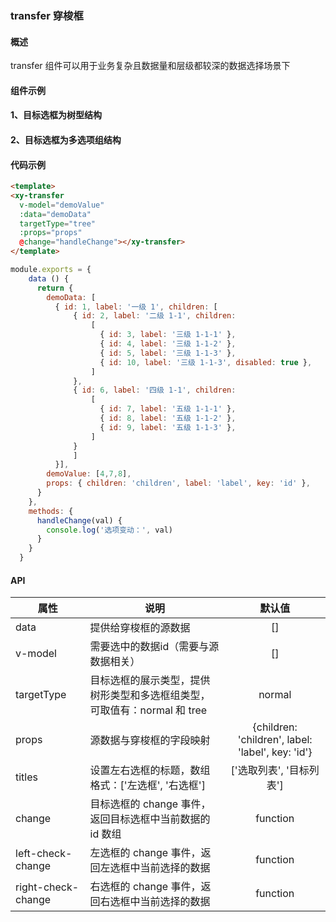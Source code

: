 ### transfer 穿梭框

#### 概述
transfer 组件可以用于业务复杂且数据量和层级都较深的数据选择场景下

#### 组件示例

#### 1、目标选框为树型结构

<div style="margin-top: 10px;">
 <xy-transfer
   :data="[{ id: 1, label: '一级 1', children: [
                { id: 2, label: '二级 1-1', children:
                    [
                      { id: 3, label: '三级 1-1-1' },
                      { id: 4, label: '三级 1-1-2' },
                      { id: 5, label: '三级 1-1-3' },
                      { id: 10, label: '三级 1-1-3', disabled: true },
                    ]
                },
                { id: 6, label: '四级 1-1', children:
                    [
                      { id: 7, label: '五级 1-1-1' },
                      { id: 8, label: '五级 1-1-2' },
                      { id: 9, label: '五级 1-1-3' },
                    ]
                }
                ]
            }]"
   targetType="tree"
   :props="{ children: 'children', label: 'label', key: 'id' }"></xy-transfer>
</div>


#### 2、目标选框为多选项组结构

<div style="margin-top: 10px;">
  <xy-transfer
    :data="[{ id: 1, label: '一级 1', children: [
                 { id: 2, label: '二级 1-1', children:
                     [
                       { id: 3, label: '三级 1-1-1' },
                       { id: 4, label: '三级 1-1-2' },
                       { id: 5, label: '三级 1-1-3' },
                       { id: 10, label: '三级 1-1-3', disabled: true },
                     ]
                 },
                 { id: 6, label: '四级 1-1', children:
                     [
                       { id: 7, label: '五级 1-1-1' },
                       { id: 8, label: '五级 1-1-2' },
                       { id: 9, label: '五级 1-1-3' },
                     ]
                 }
                 ]
             }]"
    targetType="normal"
    :props="{ children: 'children', label: 'label', key: 'id' }"></xy-transfer>
</div>

#### 代码示例

```html
<template>
<xy-transfer
  v-model="demoValue"
  :data="demoData"
  targetType="tree"
  :props="props"
  @change="handleChange"></xy-transfer>
</template>
```

```js
module.exports = {
    data () {
      return {
        demoData: [
          { id: 1, label: '一级 1', children: [
              { id: 2, label: '二级 1-1', children:
                  [
                    { id: 3, label: '三级 1-1-1' },
                    { id: 4, label: '三级 1-1-2' },
                    { id: 5, label: '三级 1-1-3' },
                    { id: 10, label: '三级 1-1-3', disabled: true },
                  ]
              },
              { id: 6, label: '四级 1-1', children:
                  [
                    { id: 7, label: '五级 1-1-1' },
                    { id: 8, label: '五级 1-1-2' },
                    { id: 9, label: '五级 1-1-3' },
                  ]
              }
              ]
          }],
        demoValue: [4,7,8],
        props: { children: 'children', label: 'label', key: 'id' },
      }
    },
    methods: {
      handleChange(val) {
        console.log('选项变动：', val)
      }
    }
  }
```

#### API

| 属性 | 说明 | 默认值 |
| ------ | ------ | :------: |
| data | 提供给穿梭框的源数据 | [] |
| v-model | 需要选中的数据id（需要与源数据相关） | [] |
| targetType | 目标选框的展示类型，提供树形类型和多选框组类型，可取值有：normal 和 tree | normal |
| props | 源数据与穿梭框的字段映射 | {children: 'children', label: 'label', key: 'id'} |
| titles | 设置左右选框的标题，数组格式：['左选框', '右选框'] | ['选取列表', '目标列表'] |
| change | 目标选框的 change 事件，返回目标选框中当前数据的 id 数组 | function |
| left-check-change | 左选框的 change 事件，返回左选框中当前选择的数据 | function |
| right-check-change | 右选框的 change 事件，返回右选框中当前选择的数据 | function |
